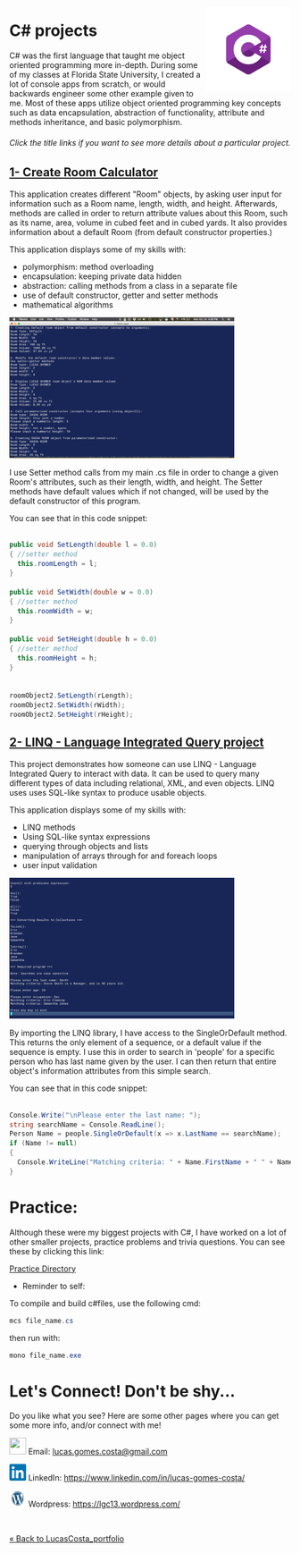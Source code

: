 <!-- Technology logo picture and title -->
<img src="img/c_sharp_logo.png" width= 30% length= 30% align="right"><h1>C# projects</h1>

<!-- Technology welcome message -->
C# was the first language that taught me object oriented programming more in-depth. During some of my classes at Florida State University, I created a lot of console apps from scratch, or would backwards engineer some other example given to me. Most of these apps utilize object oriented programming key concepts such as data encapsulation, abstraction of functionality, attribute and methods inheritance, and basic polymorphism.

<h6>Click the title links if you want to see more details about a particular project.</h6>

<!-- Project section -->
<h2><a href="https://github.com/lgc13/LucasCosta_portfolio/tree/master/c%23/CreateRoom_objectCalculator_project">1- Create Room Calculator</a></h2>

<!-- Project BIO -->
This application creates different "Room" objects, by asking user input for information such as a Room name, length, width, and height. Afterwards, methods are called in order to return attribute values about this Room, such as its name, area, volume in cubed feet and in cubed yards. It also provides information about a default Room (from default constructor properties.)

This application displays some of my skills with:

- polymorphism: method overloading
- encapsulation: keeping private data hidden
- abstraction: calling methods from a class in a separate file
- use of default constructor, getter and setter methods
- mathematical algorithms

<!-- Screenshots -->
<img src="CreateRoom_objectCalculator_project/img/room_calculator2.png" width= 80% length= 80%>

<!-- Code explanation -->
I use Setter method calls from my main .cs file in order to change a given Room's attributes, such as their length, width, and height. The Setter methods have default values which if not changed, will be used by the default constructor of this program.

<!-- Code snippet -->
You can see that in this code snippet:

```c#

public void SetLength(double l = 0.0)
{ //setter method
  this.roomLength = l;
}

public void SetWidth(double w = 0.0)
{ //setter method
  this.roomWidth = w;
}

public void SetHeight(double h = 0.0)
{ //setter method
  this.roomHeight = h;
}


roomObject2.SetLength(rLength);
roomObject2.SetWidth(rWidth);
roomObject2.SetHeight(rHeight);

```

<!-- ......................E N D  O F  P R O J E C T........................ -->

<!-- Project section -->
<h2><a href="https://github.com/lgc13/LucasCosta_portfolio/tree/master/c%23/LanguageIntegratedQuery_project">2- LINQ - Language Integrated Query project</a></h2>

<!-- Project BIO -->
This project demonstrates how someone can use LINQ - Language Integrated Query to interact with data. It can be used to query many different types of data including relational, XML, and even objects. LINQ uses uses SQL-like syntax to produce usable objects.

This application displays some of my skills with:

- LINQ methods
- Using SQL-like syntax expressions
- querying through objects and lists
- manipulation of arrays through for and foreach loops
- user input validation

<!-- Screenshots -->
<img src="LanguageIntegratedQuery_project/img/program.png" width= 80% length= 80%>

<!-- Code explanation -->
By importing the LINQ library, I have access to the SingleOrDefault method. This returns the only element of a sequence, or a default value if the sequence is empty. I use this in order to search in 'people' for a specific person who has last name given by the user. I can then return that entire object's information attributes from this simple search.

<!-- Code snippet -->
You can see that in this code snippet:

```c#

Console.Write("\nPlease enter the last name: ");
string searchName = Console.ReadLine();
Person Name = people.SingleOrDefault(x => x.LastName == searchName);
if (Name != null)
{
  Console.WriteLine("Matching criteria: " + Name.FirstName + " " + Name.LastName + " is a " + Name.Occupation + ", and is " + Name.Age + " years old.");
}

```

<!-- ......................E N D  O F  P R O J E C T........................ -->


# Practice:

Although these were my biggest projects with C#, I have worked on a lot of other smaller projects, practice problems and trivia questions. You can see these by clicking this link:

[Practice Directory](https://github.com/lgc13/LucasCosta_portfolio/tree/master/c%23/practice)

- Reminder to self:

To compile and build c#files, use the following cmd:

```c#
mcs file_name.cs
```
then run with:

```c#
mono file_name.exe
```

<!-- Contact info -->
# Let's Connect! Don't be shy...

Do you like what you see? Here are some other pages where you can get some more info, and/or connect with me!

<a href="mailto:lucas.gomes.costa@gmail.com"><img src="/img/gmail_favicon.png" height="30px" width="30px"></a> Email: lucas.gomes.costa@gmail.com

<a href="https://www.linkedin.com/in/lucas-gomes-costa/"> <img src="/img/linkedin_favicon.png" height="30px" width="30px"></a> LinkedIn: <a href="https://www.linkedin.com/in/lucas-gomes-costa/">  https://www.linkedin.com/in/lucas-gomes-costa/ </a>

<a href="https://lgc13.wordpress.com/"><img src="/img/wordpress_favicon.png" height="30px" width="30px"></a> Wordpress: <a href="https://lgc13.wordpress.com/">  https://lgc13.wordpress.com/ </a>

<!-- Adding a blank line -->
<br>

<!-- Back to LucasCosta_portfolio folder  -->
<a href="https://github.com/lgc13/LucasCosta_portfolio/tree/master/" class="previous">&laquo; Back to LucasCosta_portfolio</a>
